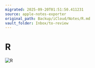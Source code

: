 ```yaml
---
migrated: 2025-09-20T01:51:50.411231
source: apple-notes-exporter
original_path: Backup/iCloud/Notes/R.md
vault_folder: Inbox/to-review
---
```

# R

![R](images/R.png)
